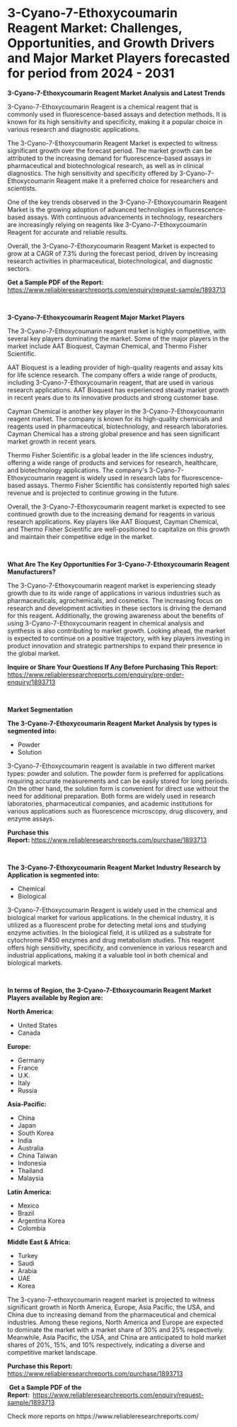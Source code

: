 <p><h1>3-Cyano-7-Ethoxycoumarin Reagent Market: Challenges, Opportunities, and Growth Drivers and Major Market Players forecasted for period from 2024 - 2031</h1></p><p><strong>3-Cyano-7-Ethoxycoumarin Reagent Market Analysis and Latest Trends</strong></p>
<p><p>3-Cyano-7-Ethoxycoumarin Reagent is a chemical reagent that is commonly used in fluorescence-based assays and detection methods. It is known for its high sensitivity and specificity, making it a popular choice in various research and diagnostic applications.</p><p>The 3-Cyano-7-Ethoxycoumarin Reagent Market is expected to witness significant growth over the forecast period. The market growth can be attributed to the increasing demand for fluorescence-based assays in pharmaceutical and biotechnological research, as well as in clinical diagnostics. The high sensitivity and specificity offered by 3-Cyano-7-Ethoxycoumarin Reagent make it a preferred choice for researchers and scientists.</p><p>One of the key trends observed in the 3-Cyano-7-Ethoxycoumarin Reagent Market is the growing adoption of advanced technologies in fluorescence-based assays. With continuous advancements in technology, researchers are increasingly relying on reagents like 3-Cyano-7-Ethoxycoumarin Reagent for accurate and reliable results.</p><p>Overall, the 3-Cyano-7-Ethoxycoumarin Reagent Market is expected to grow at a CAGR of 7.3% during the forecast period, driven by increasing research activities in pharmaceutical, biotechnological, and diagnostic sectors.</p></p>
<p><strong>Get a Sample PDF of the Report:&nbsp;</strong> <a href="https://www.reliableresearchreports.com/enquiry/request-sample/1893713">https://www.reliableresearchreports.com/enquiry/request-sample/1893713</a></p>
<p>&nbsp;</p>
<p><strong>3-Cyano-7-Ethoxycoumarin Reagent Major Market Players</strong></p>
<p><p>The 3-Cyano-7-Ethoxycoumarin reagent market is highly competitive, with several key players dominating the market. Some of the major players in the market include AAT Bioquest, Cayman Chemical, and Thermo Fisher Scientific.</p><p>AAT Bioquest is a leading provider of high-quality reagents and assay kits for life science research. The company offers a wide range of products, including 3-Cyano-7-Ethoxycoumarin reagent, that are used in various research applications. AAT Bioquest has experienced steady market growth in recent years due to its innovative products and strong customer base.</p><p>Cayman Chemical is another key player in the 3-Cyano-7-Ethoxycoumarin reagent market. The company is known for its high-quality chemicals and reagents used in pharmaceutical, biotechnology, and research laboratories. Cayman Chemical has a strong global presence and has seen significant market growth in recent years.</p><p>Thermo Fisher Scientific is a global leader in the life sciences industry, offering a wide range of products and services for research, healthcare, and biotechnology applications. The company's 3-Cyano-7-Ethoxycoumarin reagent is widely used in research labs for fluorescence-based assays. Thermo Fisher Scientific has consistently reported high sales revenue and is projected to continue growing in the future.</p><p>Overall, the 3-Cyano-7-Ethoxycoumarin reagent market is expected to see continued growth due to the increasing demand for reagents in various research applications. Key players like AAT Bioquest, Cayman Chemical, and Thermo Fisher Scientific are well-positioned to capitalize on this growth and maintain their competitive edge in the market.</p></p>
<p>&nbsp;</p>
<p><strong>What Are The Key Opportunities For 3-Cyano-7-Ethoxycoumarin Reagent Manufacturers?</strong></p>
<p><p>The 3-Cyano-7-Ethoxycoumarin reagent market is experiencing steady growth due to its wide range of applications in various industries such as pharmaceuticals, agrochemicals, and cosmetics. The increasing focus on research and development activities in these sectors is driving the demand for this reagent. Additionally, the growing awareness about the benefits of using 3-Cyano-7-Ethoxycoumarin reagent in chemical analysis and synthesis is also contributing to market growth. Looking ahead, the market is expected to continue on a positive trajectory, with key players investing in product innovation and strategic partnerships to expand their presence in the global market.</p></p>
<p><strong>Inquire or Share Your Questions If Any Before Purchasing This Report:</strong> <a href="https://www.reliableresearchreports.com/enquiry/pre-order-enquiry/1893713">https://www.reliableresearchreports.com/enquiry/pre-order-enquiry/1893713</a></p>
<p>&nbsp;</p>
<p><strong>Market Segmentation</strong></p>
<p><strong>The 3-Cyano-7-Ethoxycoumarin Reagent Market Analysis by types is segmented into:</strong></p>
<p><ul><li>Powder</li><li>Solution</li></ul></p>
<p><p>3-Cyano-7-Ethoxycoumarin reagent is available in two different market types: powder and solution. The powder form is preferred for applications requiring accurate measurements and can be easily stored for long periods. On the other hand, the solution form is convenient for direct use without the need for additional preparation. Both forms are widely used in research laboratories, pharmaceutical companies, and academic institutions for various applications such as fluorescence microscopy, drug discovery, and enzyme assays.</p></p>
<p><strong>Purchase this Report:&nbsp;</strong><a href="https://www.reliableresearchreports.com/purchase/1893713">https://www.reliableresearchreports.com/purchase/1893713</a></p>
<p>&nbsp;</p>
<p><strong>The 3-Cyano-7-Ethoxycoumarin Reagent Market Industry Research by Application is segmented into:</strong></p>
<p><ul><li>Chemical</li><li>Biological</li></ul></p>
<p><p>3-Cyano-7-Ethoxycoumarin Reagent is widely used in the chemical and biological market for various applications. In the chemical industry, it is utilized as a fluorescent probe for detecting metal ions and studying enzyme activities. In the biological field, it is utilized as a substrate for cytochrome P450 enzymes and drug metabolism studies. This reagent offers high sensitivity, specificity, and convenience in various research and industrial applications, making it a valuable tool in both chemical and biological markets.</p></p>
<p>&nbsp;</p>
<p><strong>In terms of Region, the 3-Cyano-7-Ethoxycoumarin Reagent Market Players available by Region are:</strong></p>
<p>
    <p> <strong> North America: </strong>
        <ul>
            <li>United States</li>
            <li>Canada</li>
        </ul>
        </p> 
    <p> <strong> Europe: </strong>
        <ul>
            <li>Germany</li>
            <li>France</li>
            <li>U.K.</li>
            <li>Italy</li>
            <li>Russia</li>
        </ul>
        </p> 
    <p> <strong> Asia-Pacific: </strong>
        <ul>
            <li>China</li>
            <li>Japan</li>
            <li>South Korea</li>
            <li>India</li>
            <li>Australia</li>
            <li>China Taiwan</li>
            <li>Indonesia</li>
            <li>Thailand</li>
            <li>Malaysia</li>
        </ul>
        </p> 
    <p> <strong> Latin America: </strong>
        <ul>
            <li>Mexico</li>
            <li>Brazil</li>
            <li>Argentina Korea</li>
            <li>Colombia</li>
        </ul>
        </p> 
    <p> <strong> Middle East & Africa: </strong>
        <ul>
            <li>Turkey</li>
            <li>Saudi</li>
            <li>Arabia</li>
            <li>UAE</li>
            <li>Korea</li>
        </ul>
    </p>
    </p>
<p><p>The 3-cyano-7-ethoxycoumarin reagent market is projected to witness significant growth in North America, Europe, Asia Pacific, the USA, and China due to increasing demand from the pharmaceutical and chemical industries. Among these regions, North America and Europe are expected to dominate the market with a market share of 30% and 25% respectively. Meanwhile, Asia Pacific, the USA, and China are anticipated to hold market shares of 20%, 15%, and 10% respectively, indicating a diverse and competitive market landscape.</p></p>
<p><strong>Purchase this Report: </strong><a href="https://www.reliableresearchreports.com/purchase/1893713">https://www.reliableresearchreports.com/purchase/1893713</a></p>
<p>&nbsp;<strong>Get a Sample PDF of the Report:&nbsp;&nbsp;</strong><a href="https://www.reliableresearchreports.com/enquiry/request-sample/1893713">https://www.reliableresearchreports.com/enquiry/request-sample/1893713</a></p>
<p><strong></strong></p>
<p>Check more reports on https://www.reliableresearchreports.com/</p>
